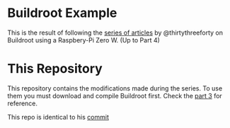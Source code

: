 # Buildroot Example
This is the result of following the [series of articles](https://www.thirtythreeforty.net/series/mastering-embedded-linux/) by @thirtythreeforty on Buildroot using a Raspbery-Pi Zero W. (Up to Part 4)
# This Repository
This repository contains the modifications made during the series. To use them you must download and compile Buildroot first. Check the [part 3](https://www.thirtythreeforty.net/posts/2020/01/mastering-embedded-linux-part-3-buildroot/) for reference.

This repo is identical to his [commit](https://github.com/thirtythreeforty/buildroot-mastering-embedded-linux/commit/8773518634922e00da6301f84d84f914e3445a0d)
